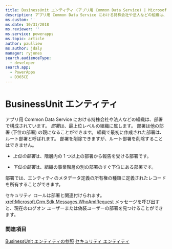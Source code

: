 ```yaml
---
title: BusinessUnit エンティティ (アプリ用 Common Data Service) | Microsoft Docs
description: アプリ用 Common Data Service における持株会社や法人などの組織は、部署で構成されています。
ms.custom: ''
ms.date: 10/31/2018
ms.reviewer: ''
ms.service: powerapps
ms.topic: article
author: paulliew
ms.author: jdaly
manager: ryjones
search.audienceType:
  - developer
search.app:
  - PowerApps
  - D365CE
---
```

# <a name="businessunit-entity"></a>BusinessUnit エンティティ

アプリ用 Common Data Service における持株会社や法人などの組織は、部署で構成されています。 *部署*は、最上位レベルの組織に属します。 部署は他の部署 (下位の部署) の親になることができます。 組織で最初に作成された部署は、ルート部署と呼ばれます。 部署を削除できますが、ルート部署を削除することはできません。  
  
- *上位の部署*は、階層内の 1 つ以上の部署から報告を受ける部署です。  
  
- *下位の部署*は、組織の事業階層の別の部署のすぐ下位にある部署です。  
  
 部署では、エンティティのメタデータ定義の所有権の種類に定義されたレコードを所有することができます。 
  
 セキュリティ ロールは部署と関連付けられます。 <xref:Microsoft.Crm.Sdk.Messages.WhoAmIRequest> メッセージを呼び出すと、現在のログオン ユーザーまたは偽装ユーザーの部署を見つけることができます。

### <a name="see-also"></a>関連項目

[BusinessUnit エンティティの参照](reference/entities/businessunit.md)
[セキュリティ エンティティ](security-model.md)
